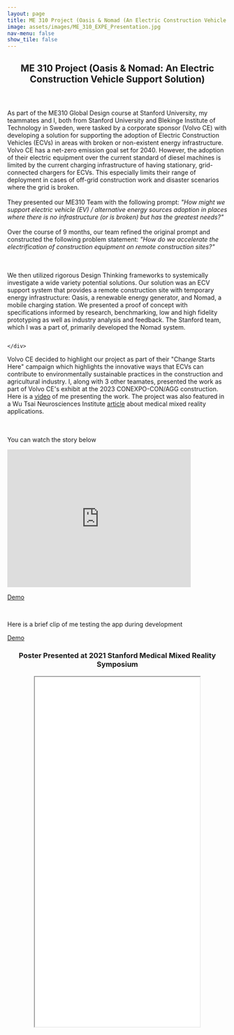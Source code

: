 ```yaml
---
layout: page
title: ME 310 Project (Oasis & Nomad (An Electric Construction Vehicle Support Solution))
image: assets/images/ME_310_EXPE_Presentation.jpg
nav-menu: false
show_tile: false
---
```


<!-- Main -->
<div id="main" class="alt">

<!-- One -->
<section id="one">
	<div class="inner">
		<header class="major">
			<h1>ME 310 Project (Oasis & Nomad: An Electric Construction Vehicle Support Solution)</h1>
		</header>


<!--span class="image fit"><img src="{% link assets/images/ME_310_EXPE_Presentation.jpg %}" alt="" /></span-->

<p>As part of the ME310 Global Design course at Stanford University, my teammates and I, both from Stanford University and Blekinge Institute of Technology in Sweden, were tasked by a corporate sponsor (Volvo CE) with developing a solution for supporting the adoption of Electric Construction Vehicles (ECVs) in areas with broken or non-existent energy infrastructure. Volvo CE has a net-zero emission goal set for 2040. However, the adoption of their electric
equipment over the current standard of diesel machines is limited by the current charging infrastructure of having stationary, grid-connected chargers for ECVs. This especially limits their range of deployment in cases of off-grid construction work and disaster scenarios where the grid is broken. 
<br>
<br>They presented our ME310 Team with the following prompt: 
<i>"How might we support electric vehicle (EV) / alternative energy sources adoption in places where there is no infrastructure (or is broken) but has the greatest needs?"</i><br>
<br>
Over the course of 9 months, our team refined the original prompt and constructed the following problem statement: <i>"How do we accelerate the electrification of construction equipment on remote construction sites?"</i> 

<br><br>
We then utilized rigorous Design Thinking frameworks to systemically investigate a wide variety potential solutions. Our solution was an ECV support system that provides a
remote construction site with temporary energy infrastructure: Oasis, a renewable energy generator, and Nomad, a mobile charging station. We presented a proof of concept with specifications informed by research, benchmarking, low and high fidelity prototyping as well as industry analysis and feedback. The Stanford team, which I was a part of, primarily developed the Nomad system. </p>

<div class="box alt">
	<div class="row 50% uniform">
		<div class="5u"><span class="image fit"><img src="{% link assets/images/charm_headset2.jpg %}" alt="" /></span></div>
		<div class="7u$"><span class="image fit"><img src="{% link assets/images/IMG_7072.jpeg %}" alt="" /></span></div>
	</div>
</div>
<div class="box alt">
	<div class="row 50% uniform">
		<div class="4u"><span class="image fit"><img src="{% link assets/images/IMG_7070.jpeg %}" alt="" /></span></div>
		<div class="4u"><span class="image fit"><img src="{% link assets/images/SMMR.jpg %}" alt="" /></span></div>
		<div class="4u$"><span class="image fit"><img src="{% link assets/images/IMG_7071.jpeg %}" alt="" /></span></div>
		
	</div>
</div>

<!-- Content -->
<div> Volvo CE decided to highlight our project as part of their "Change Starts Here" campaign which highlights the innovative ways that ECVs can contribute to environmentally sustainable practices in the construction and agricultural industry.  I, along with 3 other teamates, presented the work as part of Volvo CE's exhibit at the 2023 CONEXPO-CON/AGG construction. Here is a <a href="https://www.youtube.com/watch?v=Z2QeHvUqjK0">video</a> of me presenting the work. The project was also featured in a Wu Tsai Neurosciences Institute <a href="https://neuroscience.stanford.edu/news/medical-mixed-reality-applications-take-center-stage-open-house-event?utm_source=Stanford+ALL&utm_campaign=cd2504742a-int_COPY_01&utm_medium=email&utm_term=0_c042b4aad7-cd2504742a-54965234">article</a> about medical mixed reality applications.</div> <br>

 <br>


 You can watch the story below
<iframe width="420" height="315" src="https://youtu.be/Z2QeHvUqjK0?si=Ofwh9QieLoE-3QSi" frameborder="0" allowfullscreen></iframe>



<a href="https://drive.google.com/file/d/1Pp0yR2hRWplXKCQJ_eaFlGLClpwN2BWn/view?usp=sharing">Demo</a>



<br>



Here is a brief clip of me testing the app during development <br>

<a href="https://drive.google.com/file/d/1Pp0yR2hRWplXKCQJ_eaFlGLClpwN2BWn/view?usp=sharing">Demo</a>
<center><h3>Poster Presented at 2021 Stanford Medical Mixed Reality Symposium</h3></center>
<center><iframe src="assets/pdfs/Poster.pdf" width="75%" height="800px"></iframe></center>





</div>
</div>

</div>
</section>

</div>
